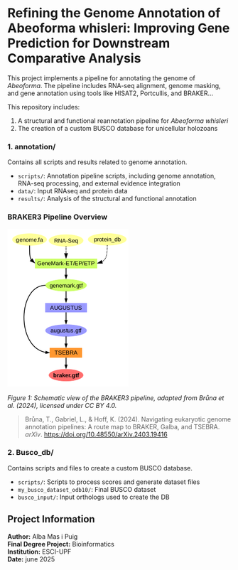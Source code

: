 # Refining the Genome Annotation of Abeoforma whisleri: Improving Gene Prediction for Downstream Comparative Analysis
This project implements a pipeline for annotating the genome of *Abeoforma*. The pipeline includes 
RNA-seq alignment, genome masking, and gene annotation using tools like HISAT2, Portcullis, and 
BRAKER...

This repository includes:
1. A structural and functional reannotation pipeline for *Abeoforma whisleri*
2. The creation of a custom BUSCO database for unicellular holozoans

### 1. annotation/
Contains all scripts and results related to genome annotation.

- `scripts/`: Annotation pipeline scripts, including genome annotation, RNA-seq processing, and external evidence integration
- `data/`: Input RNAseq and protein data
- `results/`: Analysis of the structural and functional annotation

### BRAKER3 Pipeline Overview

![BRAKER3 Pipeline Overview](images/braker3_pipeline.png "braker3 Pipeline")

*Figure 1: Schematic view of the BRAKER3 pipeline, adapted from Brůna et al. (2024), licensed under CC BY 4.0.*

> Brůna, T., Gabriel, L., & Hoff, K. (2024). Navigating eukaryotic genome annotation pipelines: A route map to BRAKER, Galba, and TSEBRA. *arXiv*. https://doi.org/10.48550/arXiv.2403.19416


### 2. Busco_db/
Contains scripts and files to create a custom BUSCO database.

- `scripts/`: Scripts to process scores and generate dataset files
- `my_busco_dataset_odb10/`: Final BUSCO dataset
- `busco_input/`: Input orthologs used to create the DB

## Project Information
**Author:** Alba Mas i Puig  
**Final Degree Project:** Bioinformatics  
**Institution:** ESCI-UPF  
**Date:** june 2025

